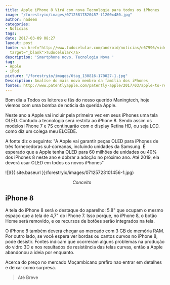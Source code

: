 ```yaml
---
title: Apple iPhone 8 Virá com nova Tecnologia para todos os iPhones
image: "/forestryio/images/07125817820457-t1200x480.jpg"
author: nadeem
categories:
- Noticias
tags: 
date: 2017-03-09 08:27
layout: post
fonte: <a href="http://www.tudocelular.com/android/noticias/n67996/videochamadas-no-android-via-booyah-app.html"
  target="_blank">Tudocelular</a>
description: 'Smartphone novo, Tecnologia Nova '
tag:
- Apple
- iPod
picture: "/forestryio/images/6tag_130816-170027-1.jpg"
Description: Analíse do mais novo membro da família dos iPhones
fontes: http://www.patentlyapple.com/patently-apple/2017/03/apple-to-reportedly-use-3-korean-flexible-printed-circuit-board-suppliers-for-iphone-8-and-shift-all-iphones-to-oled-in-2019.html
---
```

Bom dia a Todos os leitores e fãs do nosso querido Maningtech, hoje viemos com uma bomba de noticia da querida Apple.

Neste ano a Apple vai incluir pela primeira vez em seus iPhones uma tela OLED. Contudo a tecnologia será restrita ao iPhone 8\. Sendo assim os modelos iPhone 7 e 7S continuarão com o display Retina HD, ou seja LCD. como diz um colega meu ELCEDE.

A fonte diz o seguinte: "A Apple vai garantir peças OLED para iPhones de três fornecedoras sul-coreanas, incluindo unidades da Samsung. É esperado que a Apple tenha OLED para 60 milhões de unidades ou 40% dos iPhones 8 neste ano e dobrar a adoção no próximo ano. Até 2019, ela deverá usar OLED em todos os novos iPhones"

![]({{ site.baseurl }}/forestryio/images/07125723101456-1.jpg)

                                                      _Conceito_

## **iPhone 8**

A tela do iPhone 8 será o destaque do aparelho: 5.8" que ocupam o mesmo espaço que a tela de 4,7" do iPhone 7\. Isso porque, no iPhone 8, o botão Home será removido, e os recursos de botões serão integrados na tela.

O iPhone 8 também deverá chegar ao mercado com 3 GB de memória RAM. Por outro lado, se você espera ver bordas ou cantos curvos no iPhone 8, pode desistir. Fontes indicam que ocorreram alguns problemas na produção do vidro 3D e nos resultados de resistência das telas curvas, então a Apple abandonou a ideia por enquanto.  

Acerca do preço no mercado Moçambicano prefiro nao entrar em detalhes e deixar como surpresa.

> Até Breve